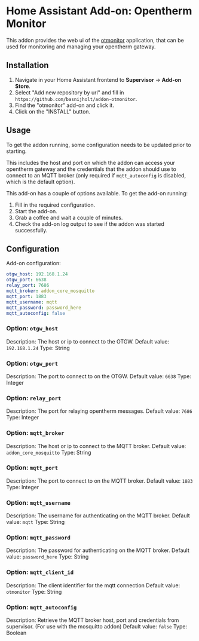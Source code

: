 # Home Assistant Add-on: Opentherm Monitor

This addon provides the web ui of the [otmonitor](https://otgw.tclcode.com/otmonitor.html) application,
that can be used for monitoring and managing your opentherm gateway.

## Installation

1. Navigate in your Home Assistant frontend to **Supervisor** -> **Add-on Store**.
2. Select "Add new repository by url" and fill in `https://github.com/basnijholt/addon-otmonitor`.
2. Find the "otmonitor" add-on and click it.
3. Click on the "INSTALL" button.


## Usage

To get the addon running, some configuration needs to be updated prior to starting.

This includes the host and port on which the addon can access your opentherm gateway and the
credentials that the addon should use to connect to an MQTT broker (only required if `mqtt_autoconfig` is disabled, which is the default option).

This add-on has a couple of options available. To get the add-on running:

1. Fill in the required configuration.
2. Start the add-on.
3. Grab a coffee and wait a couple of minutes.
4. Check the add-on log output to see if the addon was started successfully.


## Configuration

Add-on configuration:

```yaml
otgw_host: 192.168.1.24
otgw_port: 6638
relay_port: 7686
mqtt_broker: addon_core_mosquitto
mqtt_port: 1883
mqtt_username: mqtt
mqtt_password: password_here
mqtt_autoconfig: false
```

### Option: `otgw_host`

Description: The host or ip to connect to the OTGW.
Default value: `192.168.1.24`
Type: String

### Option: `otgw_port`

Description: The port to connect to on the OTGW.
Default value: `6638`
Type: Integer

### Option: `relay_port`

Description: The port for relaying opentherm messages.
Default value: `7686`
Type: Integer

### Option: `mqtt_broker`

Description: The host or ip to connect to the MQTT broker.
Default value: `addon_core_mosquitto`
Type: String

### Option: `mqtt_port`

Description: The port to connect to on the MQTT broker.
Default value: `1883`
Type: Integer

### Option: `mqtt_username`

Description: The username for authenticating on the MQTT broker.
Default value: `mqtt`
Type: String

### Option: `mqtt_password`

Description: The password for authenticating on the MQTT broker.
Default value: `password_here`
Type: String

### Option: `mqtt_client_id`

Description: The client identifier for the mqtt connection
Default value: `otmonitor`
Type: String

### Option: `mqtt_autoconfig`

Description: Retrieve the MQTT broker host, port and credentials from supervisor. (For use with the mosquitto addon)
Default value: `false`
Type: Boolean

